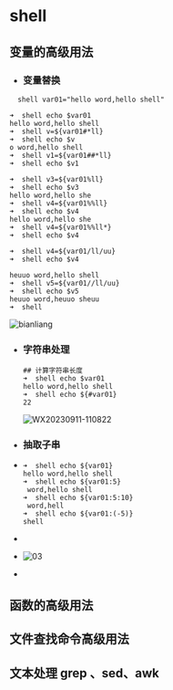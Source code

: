 # shell 

## 变量的高级用法

- ### 变量替换

```shell
  shell var01="hello word,hello shell"

➜  shell echo $var01
hello word,hello shell
➜  shell v=${var01#*ll}
➜  shell echo $v
o word,hello shell
➜  shell v1=${var01##*ll}
➜  shell echo $v1

➜  shell v3=${var01%ll}
➜  shell echo $v3
hello word,hello she
➜  shell v4=${var01%%ll}
➜  shell echo $v4
hello word,hello she
➜  shell v4=${var01%%ll*}
➜  shell echo $v4

➜  shell v4=${var01/ll/uu}
➜  shell echo $v4

heuuo word,hello shell
➜  shell v5=${var01//ll/uu}
➜  shell echo $v5
heuuo word,heuuo sheuu
➜  shell
```

![bianliang](/Users/apple/github_clone/DesignModelNotes/image/1694400780397.jpg)



- ### 字符串处理

  ```
  ## 计算字符串长度
  ➜  shell echo $var01
  hello word,hello shell
  ➜  shell echo ${#var01}
  22
  
  ```

  

  ![WX20230911-110822](/Users/apple/github_clone/DesignModelNotes/image/WX20230911-110822.png)

- ### 抽取子串

- ```
  ➜  shell echo ${var01}
  hello word,hello shell
  ➜  shell echo ${var01:5}
   word,hello shell
  ➜  shell echo ${var01:5:10}
   word,hell
  ➜  shell echo ${var01:(-5)}
  shell
  ```

- 

- ![03](/Users/apple/github_clone/DesignModelNotes/image/WX20230911-111246.png)

- 

## 函数的高级用法

## 文件查找命令高级用法

## 文本处理 grep 、sed、awk

